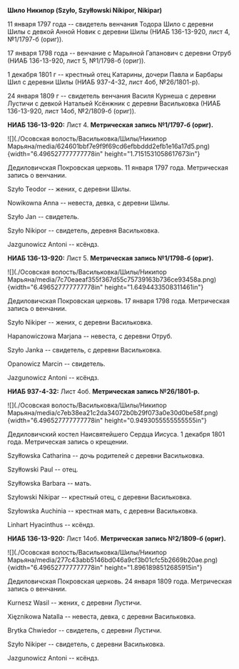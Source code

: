 **Шило Никипор (Szyło, Szyłłowski Nikipor, Nikipar)**

11 января 1797 года -- свидетель венчания Тодора Шило с деревни Шилы с
девкой Анной Новик с деревни Шилы (НИАБ 136-13-920, лист 4, №1/1797-б
(ориг)).

17 января 1798 года -- венчание с Марьяной Гапанович с деревни Отруб
(НИАБ 136-13-920, лист 5, №1/1798-б (ориг)).

1 декабря 1801 г -- крестный отец Катарины, дочери Павла и Барбары Шил с
деревни Шилы (НИАБ 937-4-32, лист 4об, №26/1801-р).

24 января 1809 г -- свидетель венчания Василя Курнеша с деревни Лустичи
с девкой Натальей Ксёнжник с деревни Васильковка (НИАБ 136-13-920, лист
14об, №2/1809-б (ориг)).

**НИАБ 136-13-920:** Лист 4. **Метрическая запись №1/1797-б (ориг).**

![](./Осовская волость/Васильковка/Шилы/Никипор Марьяна/media/624601bbf7e9f9f69cd6efbbddd2efb1e16a17d5.png){width="6.496527777777778in"
height="1.7151531058617673in"}

Дедиловичская Покровская церковь. 11 января 1797 года. Метрическая
запись о венчании.

Szyło Teodor -- жених, с деревни Шилы.

Nowikowna Anna -- невеста, девка, с деревни Шилы.

Szyło Jan -- свидетель.

Szyło Nikipor -- свидетель, деревня Васильковка.

Jazgunowicz Antoni -- ксёндз.

**НИАБ 136-13-920:** Лист 5. **Метрическая запись №1/1798-б (ориг).**

![](./Осовская волость/Васильковка/Шилы/Никипор Марьяна/media/7c70eaeaf355f367d55c75739163b736ce93458a.png){width="6.496527777777778in"
height="1.6494433508311461in"}

Дедиловичская Покровская церковь. 17 января 1798 года. Метрическая
запись о венчании.

Szyło Nikiper -- жених, с деревни Васильковка.

Hapanowiczowa Marjana -- невеста, с деревни Отруб.

Szyło Janka -- свидетель, с деревни Васильковка.

Opanowicz Marcin -- свидетель.

Jazgunowicz Antoni -- ксёндз.

**НИАБ 937-4-32:** Лист 4об. **Метрическая запись №26/1801-р.**

![](./Осовская волость/Васильковка/Шилы/Никипор Марьяна/media/c7eb38ea21c2da34072b0b29f073a0e30d0be58f.png){width="6.496527777777778in"
height="0.9493055555555555in"}

Дедиловичский костел Наисвятейшего Сердца Иисуса. 1 декабря 1801 года.
Метрическая запись о крещении.

Szyłłowska Catharina -- дочь родителей с деревни Васильковка.

Szyłłowski Paul -- отец.

Szyłłowska Barbara -- мать.

Szyłowski Nikipar -- крестный отец, с деревни Васильковка.

Szyłowska Auchinia -- крестная мать, с деревни Васильковка.

Linhart Hyacinthus -- ксёндз.

**НИАБ 136-13-920:** Лист 14об. **Метрическая запись №2/1809-б (ориг).**

![](./Осовская волость/Васильковка/Шилы/Никипор Марьяна/media/277c43abb5146bd046a9cf3b01cfc5b2669b20ae.png){width="6.496527777777778in"
height="1.8961898512685915in"}

Дедиловичская Покровская церковь. 24 января 1809 года. Метрическая
запись о венчании.

Kurnesz Wasil -- жених, с деревни Лустичи.

Xięznikowa Natalla -- невеста, девка, с деревни Васильковка.

Brytka Chwiedor -- свидетель, с деревни Лустичи.

Szyło Nikiper -- свидетель, с деревни Васильковка.

Jazgunowicz Antoni -- ксёндз.
